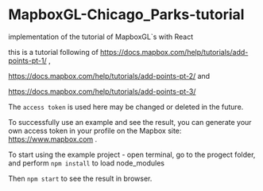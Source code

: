 # MapboxGL-Chicago_Parks-tutorial
implementation of the tutorial of MapboxGL`s with React


this is a tutorial following of
https://docs.mapbox.com/help/tutorials/add-points-pt-1/ ,

https://docs.mapbox.com/help/tutorials/add-points-pt-2/ and

https://docs.mapbox.com/help/tutorials/add-points-pt-3/

The `access token` is used here may be changed or deleted in the future.

To successfully use an example and see the result, you can generate
your own access token in your profile on the Mapbox site: https://www.mapbox.com .

To start using the example project - open terminal, go to the progect folder,
 and perform
`npm install` to load node_modules

Then `npm start` to see the result in browser.
